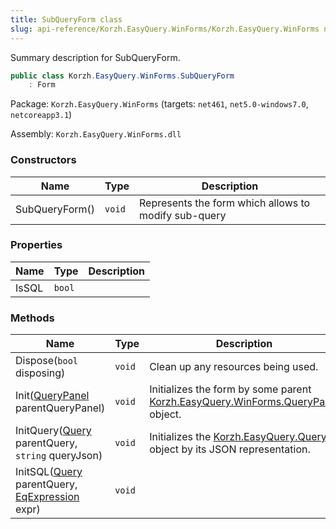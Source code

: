 ```yaml
---
title: SubQueryForm class
slug: api-reference/Korzh.EasyQuery.WinForms/Korzh.EasyQuery.WinForms namespace/subqueryform-class
---
```



Summary description for SubQueryForm.
```csharp
public class Korzh.EasyQuery.WinForms.SubQueryForm
    : Form

```
Package: `Korzh.EasyQuery.WinForms` (targets: `net461`, `net5.0-windows7.0`, `netcoreapp3.1`)

Assembly: `Korzh.EasyQuery.WinForms.dll`

### Constructors

| Name | Type | Description | 
| --- | --- | --- | 
| SubQueryForm() | `void` | Represents the form which allows to modify sub-query | 


### Properties

| Name | Type | Description | 
| --- | --- | --- | 
| IsSQL | `bool` |  | 


### Methods

| Name | Type | Description | 
| --- | --- | --- | 
| Dispose(`bool` disposing) | `void` | Clean up any resources being used. | 
| Init([QueryPanel](/api-reference/korzh-easyquery-winforms/korzh-easyquery-winforms-namespace/querypanel-class) parentQueryPanel) | `void` | Initializes the form by some parent [Korzh.EasyQuery.WinForms.QueryPanel](/api-reference/korzh-easyquery-winforms/korzh-easyquery-winforms-namespace/querypanel-class) object. | 
| InitQuery([Query](/api-reference/korzh-easyquery/korzh-easyquery-namespace/query-class) parentQuery, `string` queryJson) | `void` | Initializes the [Korzh.EasyQuery.Query](/api-reference/korzh-easyquery/korzh-easyquery-namespace/query-class) object by its JSON representation. | 
| InitSQL([Query](/api-reference/korzh-easyquery/korzh-easyquery-namespace/query-class) parentQuery, [EqExpression](/api-reference/korzh-easyquery/korzh-easyquery-namespace/eqexpression-class) expr) | `void` |  |